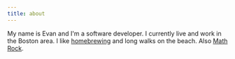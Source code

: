 ```yaml
---
title: about
---
```

My name is Evan and I'm a software developer. 
I currently live and work in the Boston area. 
I like [homebrewing](https://www.reddit.com/r/homebrewing/) and long walks on the beach. 
Also [Math Rock](https://www.youtube.com/watch?v=xD5RztSEFAU).